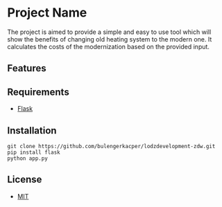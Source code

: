 # Project Name

The project is aimed to provide a simple and easy to use tool which will show the benefits of changing old heating system to the modern one. It calculates the costs of the modernization based on the provided input. 

## Features


## Requirements

+ [Flask](https://flask.palletsprojects.com/en/1.1.x/)


## Installation

	git clone https://github.com/bulengerkacper/lodzdevelopment-zdw.git
    pip install flask
    python app.py


## License

+ [MIT](http://opensource.org/licenses/mit-license.php)

